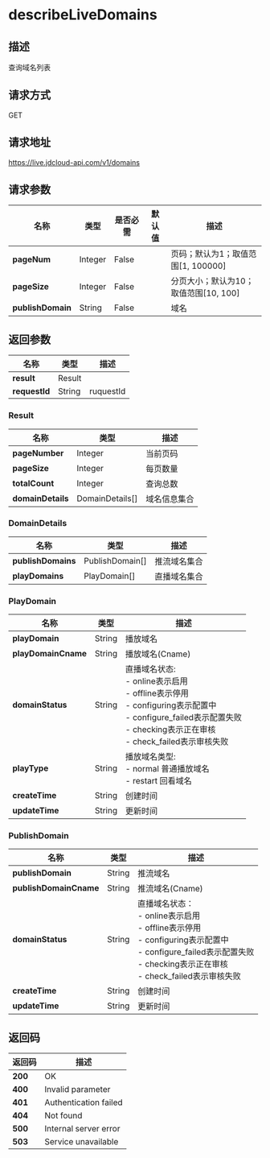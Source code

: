 # describeLiveDomains


## 描述
查询域名列表

## 请求方式
GET

## 请求地址
https://live.jdcloud-api.com/v1/domains


## 请求参数
|名称|类型|是否必需|默认值|描述|
|---|---|---|---|---|
|**pageNum**|Integer|False| |页码；默认为1；取值范围[1, 100000]|
|**pageSize**|Integer|False| |分页大小；默认为10；取值范围[10, 100]|
|**publishDomain**|String|False| |域名|


## 返回参数
|名称|类型|描述|
|---|---|---|
|**result**|Result| |
|**requestId**|String|ruquestId|

### Result
|名称|类型|描述|
|---|---|---|
|**pageNumber**|Integer|当前页码|
|**pageSize**|Integer|每页数量|
|**totalCount**|Integer|查询总数|
|**domainDetails**|DomainDetails[]|域名信息集合|
### DomainDetails
|名称|类型|描述|
|---|---|---|
|**publishDomains**|PublishDomain[]|推流域名集合|
|**playDomains**|PlayDomain[]|直播域名集合|
### PlayDomain
|名称|类型|描述|
|---|---|---|
|**playDomain**|String|播放域名|
|**playDomainCname**|String|播放域名(Cname)|
|**domainStatus**|String|直播域名状态:<br>  - online表示启用<br>  - offline表示停用<br>  - configuring表示配置中<br>  - configure_failed表示配置失败<br>  - checking表示正在审核<br>  - check_failed表示审核失败<br>|
|**playType**|String|播放域名类型:<br>  - normal  普通播放域名<br>  - restart 回看域名<br>|
|**createTime**|String|创建时间|
|**updateTime**|String|更新时间|
### PublishDomain
|名称|类型|描述|
|---|---|---|
|**publishDomain**|String|推流域名|
|**publishDomainCname**|String|推流域名(Cname)|
|**domainStatus**|String|直播域名状态：<br>  - online表示启用<br>  - offline表示停用<br>  - configuring表示配置中<br>  - configure_failed表示配置失败<br>  - checking表示正在审核<br>  - check_failed表示审核失败<br>|
|**createTime**|String|创建时间|
|**updateTime**|String|更新时间|

## 返回码
|返回码|描述|
|---|---|
|**200**|OK|
|**400**|Invalid parameter|
|**401**|Authentication failed|
|**404**|Not found|
|**500**|Internal server error|
|**503**|Service unavailable|
